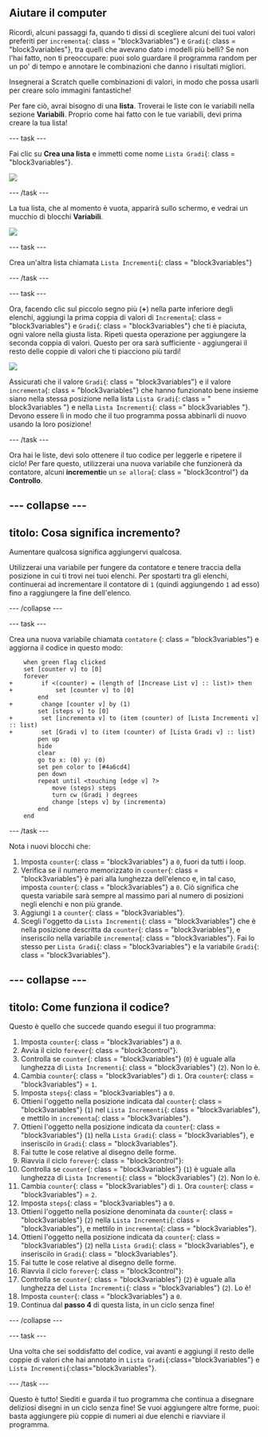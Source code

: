 ## Aiutare il computer

Ricordi, alcuni passaggi fa, quando ti dissi di scegliere alcuni dei tuoi valori preferiti per `incrementa`{: class = "block3variables"} e `Gradi`{: class = "block3variables"}, tra quelli che avevano dato i modelli più belli? Se non l'hai fatto, non ti preoccupare: puoi solo guardare il programma random per un po' di tempo e annotare le combinazioni che danno i risultati migliori.

Insegnerai a Scratch quelle combinazioni di valori, in modo che possa usarli per creare solo immagini fantastiche!

Per fare ciò, avrai bisogno di una **lista**. Troverai le liste con le variabili nella sezione **Variabili**. Proprio come hai fatto con le tue variabili, devi prima creare la tua lista!

\--- task \---

Fai clic su **Crea una lista** e immetti come nome `Lista Gradi`{: class = "block3variables"}.

![](images/makeAList.png)

\--- /task \---

La tua lista, che al momento è vuota, apparirà sullo schermo, e vedrai un mucchio di blocchi **Variabili**.

![](images/listBlocks.png)

\--- task \---

Crea un'altra lista chiamata `Lista Incrementi`{: class = "block3variables"}

\--- /task \---

\--- task \---

Ora, facendo clic sul piccolo segno più (**+**) nella parte inferiore degli elenchi, aggiungi la prima coppia di valori di `Incrementa`{: class = "block3variables"} e `Gradi`{: class = "block3variables"} che ti è piaciuta, ogni valore nella giusta lista. Ripeti questa operazione per aggiungere la seconda coppia di valori. Questo per ora sarà sufficiente - aggiungerai il resto delle coppie di valori che ti piacciono più tardi!

![](images/helping2.png)

Assicurati che il valore `Gradi`{: class = "block3variables"} e il valore `incrementa`{: class = "block3variables"} che hanno funzionato bene insieme siano nella stessa posizione nella lista `Lista Gradi`{: class = " block3variables "} e nella `Lista Incrementi`{: class =" block3variables "}. Devono essere lì in modo che il tuo programma possa abbinarli di nuovo usando la loro posizione!

\--- /task \---

Ora hai le liste, devi solo ottenere il tuo codice per leggerle e ripetere il ciclo! Per fare questo, utilizzerai una nuova variabile che funzionerà da contatore, alcuni **incrementi**e un `se allora`{: class = "block3control"} da **Controllo**.

## \--- collapse \---

## titolo: Cosa significa incremento?

Aumentare qualcosa significa aggiungervi qualcosa.

Utilizzerai una variabile per fungere da contatore e tenere traccia della posizione in cui ti trovi nei tuoi elenchi. Per spostarti tra gli elenchi, continuerai ad incrementare il contatore di `1` (quindi aggiungendo `1` ad esso) fino a raggiungere la fine dell'elenco.

\--- /collapse \---

\--- task \---

Crea una nuova variabile chiamata ` contatore ` {: class = "block3variables"} e aggiorna il codice in questo modo:

```blocks3
    when green flag clicked
    set [counter v] to [0]
    forever 
+        if <(counter) = (length of [Increase List v] :: list)> then 
+            set [counter v] to [0]
        end
+        change [counter v] by (1)
        set [steps v] to [0]
+        set [incrementa v] to (item (counter) of [Lista Incrementi v] :: list)
+        set [Gradi v] to (item (counter) of [Lista Gradi v] :: list)
        pen up
        hide
        clear
        go to x: (0) y: (0)
        set pen color to [#4a6cd4]
        pen down
        repeat until <touching [edge v] ?> 
            move (steps) steps
            turn cw (Gradi ) degrees
            change [steps v] by (incrementa)
        end
    end
```

\--- /task \---

Nota i nuovi blocchi che:

1. Imposta `counter`{: class = "block3variables"} a `0`, fuori da tutti i loop.
2. Verifica se il numero memorizzato in `counter`{: class = "block3variables"} è pari alla lunghezza dell'elenco e, in tal caso, imposta `counter`{: class = "block3variables"} a `0`. Ciò significa che questa variabile sarà sempre al massimo pari al numero di posizioni negli elenchi e non più grande.
3. Aggiungi `1` a `counter`{: class = "block3variables"}.
4. Scegli l'oggetto da `Lista Incrementi`{: class = "block3variables"} che è nella posizione descritta da `counter`{: class = "block3variables"}, e inseriscilo nella variabile `incrementa`{: class = "block3variables"}. Fai lo stesso per `Lista Gradi`{: class = "block3variables"} e la variabile `Gradi`{: class = "block3variables"}.

## \--- collapse \---

## titolo: Come funziona il codice?

Questo è quello che succede quando esegui il tuo programma:

1. Imposta `counter`{: class = "block3variables"} a `0`.
2. Avvia il ciclo `forever`{: class = "block3control"}.
3. Controlla se `counter`{: class = "block3variables"} (`0`) è uguale alla lunghezza di `Lista Incrementi`{: class = "block3variables"} (`2`). Non lo è.
4. Cambia `counter`{: class = "block3variables"} di `1`. Ora `counter`{: class = "block3variables"} = `1`.
5. Imposta `steps`{: class = "block3variables"} a `0`.
6. Ottieni l'oggetto nella posizione indicata dal `counter`{: class = "block3variables"} (`1`) nel `Lista Incrementi`{: class = "block3variables"}, e mettilo in `incrementa`{: class = "block3variables"}.
7. Ottieni l'oggetto nella posizione indicata da `counter`{: class = "block3variables"} (`1`) nella `Lista Gradi`{: class = "block3variables"}, e inseriscilo in `Gradi`{: class = "block3variables"}.
8. Fai tutte le cose relative al disegno delle forme.
9. Riavvia il ciclo `forever`{: class = "block3control"}:
10. Controlla se `counter`{: class = "block3variables"} (`1`) è uguale alla lunghezza di `Lista Incrementi`{: class = "block3variables"} (`2`). Non lo è.
11. Cambia `counter`{: class = "block3variables"} di `1`. Ora `counter`{: class = "block3variables"} = `2`.
12. Imposta `steps`{: class = "block3variables"} a `0`.
13. Ottieni l'oggetto nella posizione denominata da `counter`{: class = "block3variables"} (`2`) nella `Lista Incrementi`{: class = "block3variables"}, e mettilo in `incrementa`{: class = "block3variables"}.
14. Ottieni l'oggetto nella posizione indicata da `counter`{: class = "block3variables"} (`2`) nella `Lista Gradi`{: class = "block3variables"}, e inseriscilo in `Gradi`{: class = "block3variables"}.
15. Fai tutte le cose relative al disegno delle forme.
16. Riavvia il ciclo `forever`{: class = "block3control"}:
17. Controlla se `counter`{: class = "block3variables"} (`2`) è uguale alla lunghezza del `Lista Incrementi`{: class = "block3variables"} (`2`). Lo è!
18. Imposta `counter`{: class = "block3variables"} a `0`.
19. Continua dal **passo 4** di questa lista, in un ciclo senza fine!

\--- /collapse \---

\--- task \---

Una volta che sei soddisfatto del codice, vai avanti e aggiungi il resto delle coppie di valori che hai annotato in `Lista Gradi`{:class="block3variables"} e `Lista Incrementi`{:class="block3variables"}.

\--- /task \---

Questo è tutto! Siediti e guarda il tuo programma che continua a disegnare deliziosi disegni in un ciclo senza fine! Se vuoi aggiungere altre forme, puoi: basta aggiungere più coppie di numeri ai due elenchi e riavviare il programma.